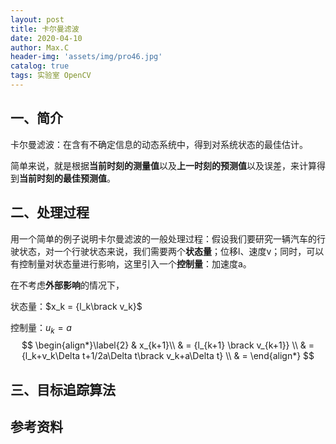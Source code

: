 ```yaml
---
layout: post
title: 卡尔曼滤波
date: 2020-04-10
author: Max.C
header-img: 'assets/img/pro46.jpg'
catalog: true
tags: 实验室 OpenCV
---
```



## 一、简介

卡尔曼滤波：在含有不确定信息的动态系统中，得到对系统状态的最佳估计。

简单来说，就是根据**当前时刻的测量值**以及**上一时刻的预测值**以及误差，来计算得到**当前时刻的最佳预测值**。

## 二、处理过程

用一个简单的例子说明卡尔曼滤波的一般处理过程：假设我们要研究一辆汽车的行驶状态，对一个行驶状态来说，我们需要两个**状态量**；位移l、速度v；同时，可以有控制量对状态量进行影响，这里引入一个**控制量**：加速度a。

在不考虑**外部影响**的情况下，

状态量：$x_k = {l_k\brack 
v_k}$

控制量：$u_k = a$
$$
\begin{align*}\label{2}
& x_{k+1}\\
& = {l_{k+1} \brack  v_{k+1}} \\
& = {l_k+v_k\Delta t+1/2a\Delta t\brack v_k+a\Delta t} \\
& =
\end{align*}
$$


## 三、目标追踪算法



## 参考资料

